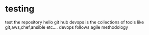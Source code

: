 # testing
test the repository
hello git hub 
devops is the collections of tools like git,aws,chef,ansible etc....
devops follows agile methodology
